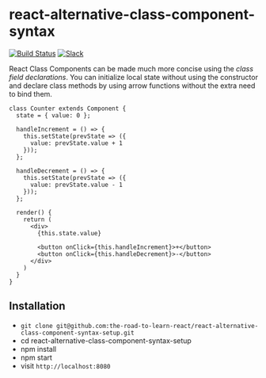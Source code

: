 # react-alternative-class-component-syntax

[![Build Status](https://travis-ci.org/the-road-to-learn-react/react-alternative-class-component-syntax-setup.svg?branch=master)](https://travis-ci.org/the-road-to-learn-react/react-alternative-class-component-syntax-setup) [![Slack](https://slack-the-road-to-learn-react.wieruch.com/badge.svg)](https://slack-the-road-to-learn-react.wieruch.com/)

React Class Components can be made much more concise using the *class field declarations*. You can initialize local state without using the constructor and declare class methods by using arrow functions without the extra need to bind them.

```
class Counter extends Component {
  state = { value: 0 };

  handleIncrement = () => {
    this.setState(prevState => ({
      value: prevState.value + 1
    }));
  };

  handleDecrement = () => {
    this.setState(prevState => ({
      value: prevState.value - 1
    }));
  };

  render() {
    return (
      <div>
        {this.state.value}

        <button onClick={this.handleIncrement}>+</button>
        <button onClick={this.handleDecrement}>-</button>
      </div>
    )
  }
}
```

## Installation

* `git clone git@github.com:the-road-to-learn-react/react-alternative-class-component-syntax-setup.git`
* cd react-alternative-class-component-syntax-setup
* npm install
* npm start
* visit `http://localhost:8080`
